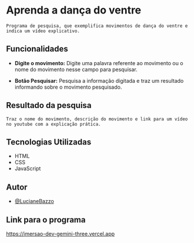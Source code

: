 # Aprenda a dança do ventre
    Programa de pesquisa, que exemplifica movimentos de dança do ventre e indica um vídeo explicativo.

## Funcionalidades

- **Digite o movimento:** Digite uma palavra referente ao movimento ou o nome do movimento nesse campo para pesquisar.

- **Botão Pesquisar:** Pesquisa a informação digitada e traz um resultado informando sobre o movimento pesquisado.

## Resultado da pesquisa
    Traz o nome do movimento, descrição do movimento e link para um vídeo no youtube com a explicação prática.

## Tecnologias Utilizadas

- HTML
- CSS
- JavaScript
## Autor

- [@LucianeBazzo](https://github.com/LucianeBazzo)

## Link para o programa

https://imersao-dev-gemini-three.vercel.app
    
